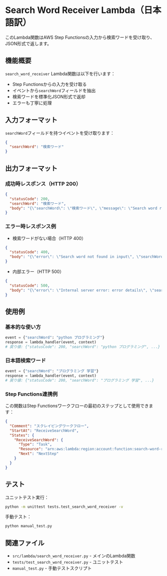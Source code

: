 # Search Word Receiver Lambda（日本語訳）

このLambda関数はAWS Step Functionsの入力から検索ワードを受け取り、JSON形式で返します。

## 機能概要

`search_word_receiver` Lambda関数は以下を行います：
- Step Functionsからの入力を受け取る
- イベントから`searchWord`フィールドを抽出
- 検索ワードを標準化JSON形式で返却
- エラーも丁寧に処理

## 入力フォーマット

`searchWord`フィールドを持つイベントを受け取ります：

```json
{
  "searchWord": "検索ワード"
}
```

## 出力フォーマット

### 成功時レスポンス（HTTP 200）
```json
{
  "statusCode": 200,
  "searchWord": "検索ワード",
  "body": "{\"searchWord\": \"検索ワード\", \"message\": \"Search word received successfully\"}"
}
```

### エラー時レスポンス例
- 検索ワードがない場合（HTTP 400）
```json
{
  "statusCode": 400,
  "body": "{\"error\": \"Search word not found in input\", \"searchWord\": null}"
}
```
- 内部エラー（HTTP 500）
```json
{
  "statusCode": 500,
  "body": "{\"error\": \"Internal server error: error details\", \"searchWord\": null}"
}
```

## 使用例

### 基本的な使い方
```python
event = {"searchWord": "python プログラミング"}
response = lambda_handler(event, context)
# 戻り値: {"statusCode": 200, "searchWord": "python プログラミング", ...}
```

### 日本語検索ワード
```python
event = {"searchWord": "プログラミング 学習"}
response = lambda_handler(event, context)
# 戻り値: {"statusCode": 200, "searchWord": "プログラミング 学習", ...}
```

### Step Functions連携例
この関数はStep Functionsワークフローの最初のステップとして使用できます：
```json
{
  "Comment": "スクレイピングワークフロー",
  "StartAt": "ReceiveSearchWord",
  "States": {
    "ReceiveSearchWord": {
      "Type": "Task",
      "Resource": "arn:aws:lambda:region:account:function:search-word-receiver",
      "Next": "NextStep"
    }
  }
}
```

## テスト

ユニットテスト実行：
```bash
python -m unittest tests.test_search_word_receiver -v
```

手動テスト：
```bash
python manual_test.py
```

## 関連ファイル

- `src/lambda/search_word_receiver.py` - メインのLambda関数
- `tests/test_search_word_receiver.py` - ユニットテスト
- `manual_test.py` - 手動テストスクリプト